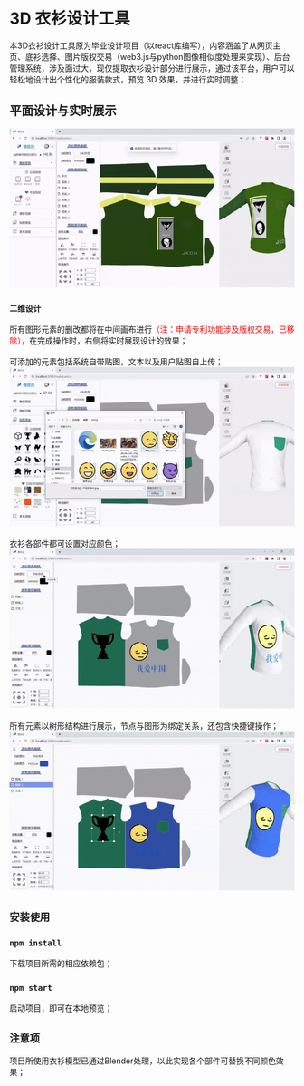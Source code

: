 # 3D 衣衫设计工具

本3D衣衫设计工具原为毕业设计项目（以react库编写），内容涵盖了从网页主页、底衫选择、图片版权交易（web3.js与python图像相似度处理来实现）、后台管理系统，涉及面过大，现仅提取衣衫设计部分进行展示，通过该平台，用户可以轻松地设计出个性化的服装款式，预览 3D 效果，并进行实时调整；

## 平面设计与实时展示

![本地路径](.\\public\readme\1.gif "相对路径演示,上一级目录")

### `二维设计`

所有图形元素的删改都将在中间画布进行<font color=red>（注：申请专利功能涉及版权交易，已移除）</font>，在完成操作时，右侧将实时展现设计的效果；<br/><br/>
可添加的元素包括系统自带贴图，文本以及用户贴图自上传；<br/>
![本地路径](.\\public\readme\2.gif "相对路径演示,上一级目录")
<br/>
<br/>
衣衫各部件都可设置对应颜色；
![本地路径](.\\public\readme\3.gif "相对路径演示,上一级目录")
<br/>
<br/>
所有元素以树形结构进行展示，节点与图形为绑定关系，还包含快捷键操作；
![本地路径](.\\public\readme\4.gif "相对路径演示,上一级目录")

## `安装使用`


### `npm install`

下载项目所需的相应依赖包；

### `npm start`

启动项目，即可在本地预览；

## `注意项`

项目所使用衣衫模型已通过Blender处理，以此实现各个部件可替换不同颜色效果；